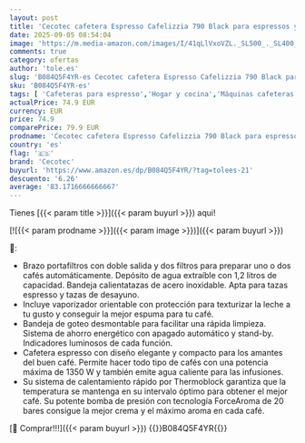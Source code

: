 ```yaml
---
layout: post
title: 'Cecotec cafetera Espresso Cafelizzia 790 Black para espressos y Cappuccino. Sistema de rápido Calentamiento  20 Bares  Modo Auto para 1 y 2 cafés  vaporizador orientable depósito 1 2 litros'
date: 2025-09-05 08:54:04
image: 'https://m.media-amazon.com/images/I/41qLlVxoVZL._SL500_._SL400_.jpg'
comments: true
category: ofertas
author: 'tole.es'
slug: 'B084Q5F4YR-es Cecotec cafetera Espresso Cafelizzia 790 Black para...'
sku: 'B084Q5F4YR-es'
tags: [ 'Cafeteras para espresso','Hogar y cocina','Máquinas cafeteras','Utensilios para café y té','cafetera','cecotec','🇪🇸', ]
actualPrice: 74.9 EUR
currency: EUR
price: 74.9
comparePrice: 79.9 EUR
prodname: 'Cecotec cafetera Espresso Cafelizzia 790 Black para espressos y Cappuccino. Sistema de rápido Calentamiento  20 Bares  Modo Auto para 1 y 2 cafés  vaporizador orientable depósito 1 2 litros'
country: 'es'
flag: '🇪🇸'
brand: 'Cecotec'
buyurl: 'https://www.amazon.es/dp/B084Q5F4YR/?tag=tolees-21'
descuento: '6.26'
average: '83.1716666666667'
---
```


Tienes [{{< param title >}}]({{< param buyurl >}}) aqui!

[![{{< param prodname >}}]({{< param image >}})]({{< param buyurl >}})

🔎:

- Brazo portafiltros con doble salida y dos filtros para preparar uno o dos cafés automáticamente. Depósito de agua extraíble con 1,2 litros de capacidad. Bandeja calientatazas de acero inoxidable. Apta para tazas espresso y tazas de desayuno.
- Incluye vaporizador orientable con protección para texturizar la leche a tu gusto y conseguir la mejor espuma para tu café.
- Bandeja de goteo desmontable para facilitar una rápida limpieza. Sistema de ahorro energético con apagado automático y stand-by. Indicadores luminosos de cada función.
- Cafetera espresso con diseño elegante y compacto para los amantes del buen café. Permite hacer todo tipo de cafés con una potencia máxima de 1350 W y también emite agua caliente para las infusiones.
- Su sistema de calentamiento rápido por Thermoblock garantiza que la temperatura se mantenga en su intervalo óptimo para obtener el mejor café. Su potente bomba de presión con tecnología ForceAroma de 20 bares consigue la mejor crema y el máximo aroma en cada café.

[🛒 Comprar!!!]({{< param buyurl >}})
{{<world>}}B084Q5F4YR{{</world>}}
